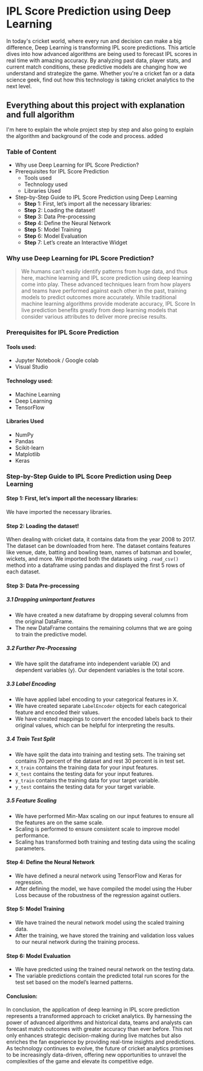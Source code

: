 # IPL Score Prediction using Deep Learning

In today's cricket world, where every run and decision can make a big difference, Deep Learning is transforming IPL score predictions. This article dives into how advanced algorithms are being used to forecast IPL scores in real time with amazing accuracy. By analyzing past data, player stats, and current match conditions, these predictive models are changing how we understand and strategize the game. Whether you're a cricket fan or a data science geek, find out how this technology is taking cricket analytics to the next level.

## Everything about this project with explanation and full algorithm 

I'm here to explain the whole project step by step and also going to explain the algorithm and background of the code and process. added

### Table of Content

- Why use Deep Learning for IPL Score Prediction?
- Prerequisites for IPL Score Prediction
  - Tools used
  - Technology used
  - Libraries Used
- Step-by-Step Guide to IPL Score Prediction using Deep Learning
  - **Step** 1: First, let’s import all the necessary libraries:
  - **Step** 2: Loading the dataset!
  - **Step** 3: Data Pre-processing
  - **Step** 4: Define the Neural Network
  - **Step** 5: Model Training
  - **Step** 6: Model Evaluation
  - **Step** 7: Let’s create an Interactive Widget

### Why use Deep Learning for IPL Score Prediction?

> We humans can’t easily identify patterns from huge data, and thus here, machine learning and IPL score prediction using deep learning come into play. These advanced techniques learn from how players and teams have performed against each other in the past, training models to predict outcomes more accurately. While traditional machine learning algorithms provide moderate accuracy, IPL Score In live prediction benefits greatly from deep learning models that consider various attributes to deliver more precise results.

### Prerequisites for IPL Score Prediction

#### Tools used:

- Jupyter Notebook / Google colab
- Visual Studio

#### Technology used:

- Machine Learning
- Deep Learning
- TensorFlow

#### Libraries Used

- NumPy
- Pandas
- Scikit-learn
- Matplotlib
- Keras

### **Step**-by-**Step** Guide to IPL Score Prediction using Deep Learning

#### **Step** 1: First, let’s import all the necessary libraries:

We have imported the necessary libraries.

#### **Step** 2: Loading the dataset!

When dealing with cricket data, it contains data from the year 2008 to 2017. The dataset can be downloaded from here. The dataset contains features like venue, date, batting and bowling team, names of batsman and bowler, wickets, and more. We imported both the datasets using `.read_csv()` method into a dataframe using pandas and displayed the first 5 rows of each dataset.

#### **Step** 3: Data Pre-processing

##### 3.1 Dropping unimportant features

- We have created a new dataframe by dropping several columns from the original DataFrame.
- The new DataFrame contains the remaining columns that we are going to train the predictive model.

##### 3.2 Further Pre-Processing

- We have split the dataframe into independent variable (X) and dependent variables (y). Our dependent variables is the total score.

##### 3.3 Label Encoding

- We have applied label encoding to your categorical features in X.
- We have created separate `LabelEncoder` objects for each categorical feature and encoded their values.
- We have created mappings to convert the encoded labels back to their original values, which can be helpful for interpreting the results.

##### 3.4 Train Test Split

- We have split the data into training and testing sets. The training set contains 70 percent of the dataset and rest 30 percent is in test set.
- `X_train` contains the training data for your input features.
- `X_test` contains the testing data for your input features.
- `y_train` contains the training data for your target variable.
- `y_test` contains the testing data for your target variable.

##### 3.5 Feature Scaling

- We have performed Min-Max scaling on our input features to ensure all the features are on the same scale.
- Scaling is performed to ensure consistent scale to improve model performance.
- Scaling has transformed both training and testing data using the scaling parameters.

#### **Step** 4: Define the Neural Network

- We have defined a neural network using TensorFlow and Keras for regression.
- After defining the model, we have compiled the model using the Huber Loss because of the robustness of the regression against outliers.

#### **Step** 5: Model Training

- We have trained the neural network model using the scaled training data.
- After the training, we have stored the training and validation loss values to our neural network during the training process.

#### **Step** 6: Model Evaluation

- We have predicted using the trained neural network on the testing data.
- The variable predictions contain the predicted total run scores for the test set based on the model’s learned patterns.

#### Conclusion:

In conclusion, the application of deep learning in IPL score prediction represents a transformed approach to cricket analytics. By harnessing the power of advanced algorithms and historical data, teams and analysts can forecast match outcomes with greater accuracy than ever before. This not only enhances strategic decision-making during live matches but also enriches the fan experience by providing real-time insights and predictions. As technology continues to evolve, the future of cricket analytics promises to be increasingly data-driven, offering new opportunities to unravel the complexities of the game and elevate its competitive edge.
